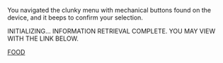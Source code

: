 You navigated the clunky menu with mechanical buttons found on the device, and it beeps to confirm your selection.

INITIALIZING...
INFORMATION RETRIEVAL COMPLETE.
YOU MAY VIEW WITH THE LINK BELOW.

[FOOD](https://en.wikipedia.org/wiki/Lists_of_foods)